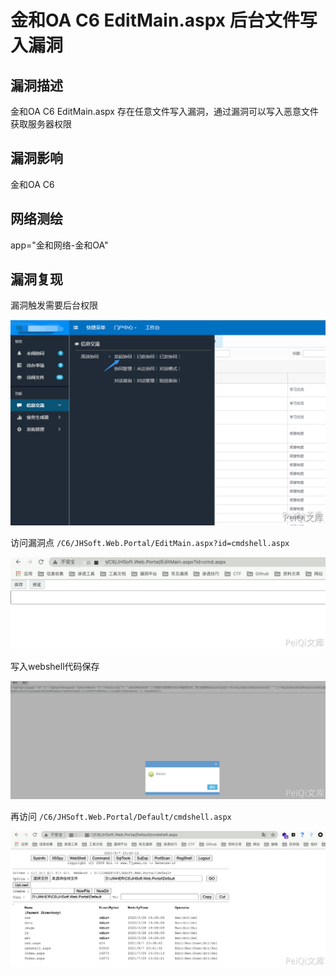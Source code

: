 # 金和OA C6 EditMain.aspx 后台文件写入漏洞

## 漏洞描述

金和OA C6 EditMain.aspx 存在任意文件写入漏洞，通过漏洞可以写入恶意文件获取服务器权限

## 漏洞影响

<a-checkbox checked>金和OA C6</a-checkbox></br>

## 网络测绘

<a-checkbox checked>app="金和网络-金和OA"</a-checkbox></br>

## 漏洞复现

漏洞触发需要后台权限

![img](../../../.vuepress/public/img/1628350407372-c8b8b96e-c7cd-47e3-acee-90bb3d055866.png)

访问漏洞点 `/C6/JHSoft.Web.Portal/EditMain.aspx?id=cmdshell.aspx`

![img](../../../.vuepress/public/img/1628350462105-61aa0f6b-0712-4f8b-87c2-c8a5cbf279e2.png)

写入webshell代码保存

![img](../../../.vuepress/public/img/1628350735733-a56b0cd0-92ff-4e1f-90bb-e602b3fec72d.png)

再访问 `/C6/JHSoft.Web.Portal/Default/cmdshell.aspx` 

![img](../../../.vuepress/public/img/1628350972563-90ebac52-7c40-4b32-ad3a-e1ea2927b071.png)